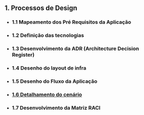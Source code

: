 ## 1. Processos de Design
   - ### 1.1 Mapeamento dos Pré Requisitos da Aplicação
   - ### 1.2 Definição das tecnologias
   - ### 1.3 Desenvolvimento da ADR (Architecture Decision Register)
   - ### 1.4 Desenho do layout de infra
   - ### 1.5 Desenho do Fluxo da Aplicação
   - ### [1.6 Detalhamento do cenário](cendetail.md)
   - ### 1.7 Desenvolvimento da Matriz RACI
